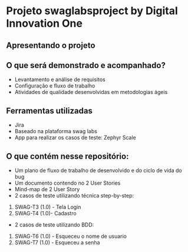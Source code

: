 # Projeto swaglabsproject by Digital Innovation One

## Apresentando o projeto 

## O que será demonstrado e acompanhado?
- Levantamento e análise de requisitos
- Configuração e fluxo de trabalho
- Atividades de qualidade desenvolvidas em metodologias ágeis

## Ferramentas utilizadas 
- Jira 
- Baseado na plataforma swag labs 
- App para realizar os casos de teste: Zephyr Scale

## O que contém nesse repositório:

- Um plano de fluxo de trabalho de desenvolvido e do ciclo de vida do
bug
- Um documento contendo no 2 User Stories
- Mind-map de 2 User Story
- 2 casos de teste utilizando técnica step-by-step:
1. SWAG-T3 (1.0) - Tela Login
2. SWAG-T4 (1.0)- Cadastro
- 2 casos de teste utilizando BDD:
1. SWAG-T6 (1.0) - Esqueceu o nome de usuario
2. SWAG-T7 (1.0) - Esqueceu a senha